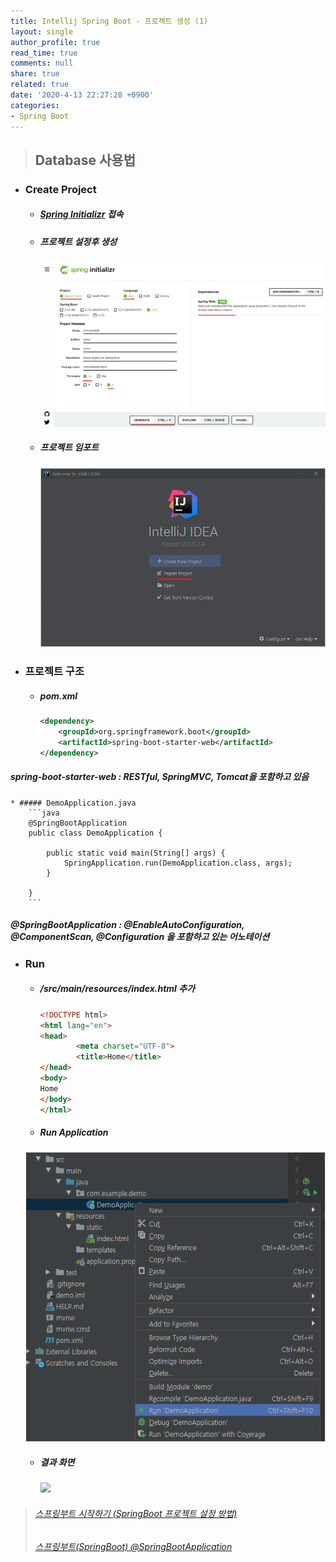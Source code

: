 ```yaml
---
title: Intellij Spring Boot - 프로젝트 생성 (1)
layout: single
author_profile: true
read_time: true
comments: null
share: true
related: true
date: '2020-4-13 22:27:28 +0900'
categories:
- Spring Boot
---
```


> ## Database 사용법

* ### Create Project 
	* ##### [Spring Initializr](http://start.spring.io/) 접속
	* ##### 프로젝트 설정후 생성
		![](/assets/img/spring_boot/start1.png)
	* ##### 프로젝트 임포트
		![](/assets/img/spring_boot/start2.png)
* ### 프로젝트 구조
	* ##### pom.xml
		```xml
		<dependency>
			<groupId>org.springframework.boot</groupId>
			<artifactId>spring-boot-starter-web</artifactId>
		</dependency>
		```
##### spring-boot-starter-web : RESTful, SpringMVC, Tomcat을 포함하고 있음
	* ##### DemoApplication.java
		```java
		@SpringBootApplication
		public class DemoApplication {

			public static void main(String[] args) {
				SpringApplication.run(DemoApplication.class, args);
			}

		}		
		```
##### @SpringBootApplication : @EnableAutoConfiguration, @ComponentScan, @Configuration 을 포함하고 있는 어노테이션

* ### Run
	* ##### /src/main/resources/index.html 추가
		```html
		<!DOCTYPE html>
		<html lang="en">
		<head>
				<meta charset="UTF-8">
				<title>Home</title>
		</head>
		<body>
		Home
		</body>
		</html>		
		```
	* ##### Run Application
	 ![](/assets/img/spring_boot/start3.png)
	* ##### 결과 화면
		![](/assets/img/spring_boot/start.png)
	
		
		
		
> ###### [스프링부트 시작하기 (SpringBoot 프로젝트 설정 방법)]
> ###### [스프링부트(SpringBoot) @SpringBootApplication]


[스프링부트 시작하기 (SpringBoot 프로젝트 설정 방법)]: https://goddaehee.tistory.com/238?category=367461
[스프링부트(SpringBoot) @SpringBootApplication]: https://m.blog.naver.com/PostView.nhn?blogId=ish430&logNo=221340243322&proxyReferer=https:%2F%2Fwww.google.com%2F